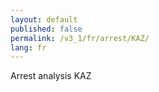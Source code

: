 ```yaml
---
layout: default
published: false
permalink: /v3_1/fr/arrest/KAZ/
lang: fr
---
```


Arrest analysis KAZ
